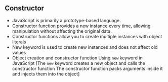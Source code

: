 ## Constructor 
- JavaScript is primarily a prototype-based language.
- Constructor function provides a new instance every time, allowing manipulation without affecting the original data.
- Constructor functions allow you to create multiple instances with object literals
- New keyword is used to create new instances and does not affect old values
- Object creation and constructor function Using `new` keyword in JavaScript
[The `new` keyword creates a new object and calls the constructor function
The constructor function packs arguments inside it and injects them into the object]
